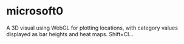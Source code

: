 # microsoft0
A 3D visual using WebGL for plotting locations, with category values displayed as bar heights and heat maps. Shift+Cl…
